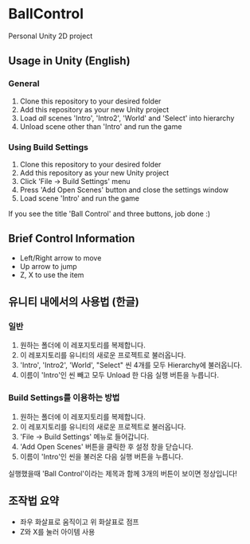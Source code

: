 # BallControl
 Personal Unity 2D project
 
## Usage in Unity (English)

### General
 1. Clone this repository to your desired folder
 2. Add this repository as your new Unity project
 3. Load *all* scenes 'Intro', 'Intro2', 'World' and 'Select' into hierarchy
 4. Unload scene other than 'Intro' and run the game
 
### Using Build Settings
 1. Clone this repository to your desired folder
 2. Add this repository as your new Unity project
 3. Click 'File -> Build Settings' menu
 4. Press 'Add Open Scenes' button and close the settings window
 5. Load scene 'Intro' and run the game
 
 If you see the title 'Ball Control' and three buttons, job done :)

## Brief Control Information
 - Left/Right arrow to move
 - Up arrow to jump
 - Z, X to use the item

## 유니티 내에서의 사용법 (한글)

### 일반
 1. 원하는 폴더에 이 레포지토리를 복제합니다.
 2. 이 레포지토리를 유니티의 새로운 프로젝트로 불러옵니다.
 3. 'Intro', 'Intro2', 'World', "Select" 씬 4개를 모두 Hierarchy에 불러옵니다.
 4. 이름이 'Intro'인 씬 빼고 모두 Unload 한 다음 실행 버튼을 누릅니다.
 
### Build Settings를 이용하는 방법
 1. 원하는 폴더에 이 레포지토리를 복제합니다.
 2. 이 레포지토리를 유니티의 새로운 프로젝트로 불러옵니다.
 3. 'File -> Build Settings' 메뉴로 들어갑니다.
 4. 'Add Open Scenes' 버튼을 클릭한 후 설정 창을 닫습니다.
 5. 이름이 'Intro'인 씬을 불러온 다음 실행 버튼을 누릅니다.
 
 실행했을때 'Ball Control'이라는 제목과 함께 3개의 버튼이 보이면 정상입니다!
 
## 조작법 요약
 - 좌우 화살표로 움직이고 위 화살표로 점프
 - Z와 X를 눌러 아이템 사용
